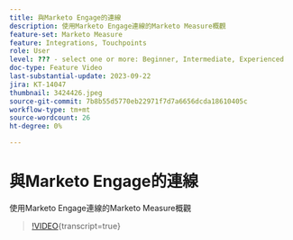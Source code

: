 ```yaml
---
title: 與Marketo Engage的連線
description: 使用Marketo Engage連線的Marketo Measure概觀
feature-set: Marketo Measure
feature: Integrations, Touchpoints
role: User
level: ??? - select one or more: Beginner, Intermediate, Experienced
doc-type: Feature Video
last-substantial-update: 2023-09-22
jira: KT-14047
thumbnail: 3424426.jpeg
source-git-commit: 7b8b55d5770eb22971f7d7a6656dcda18610405c
workflow-type: tm+mt
source-wordcount: 26
ht-degree: 0%

---
```



# 與Marketo Engage的連線

使用Marketo Engage連線的Marketo Measure概觀

>[!VIDEO](https://video.tv.adobe.com/v/3424426/?learn=on){transcript=true}
